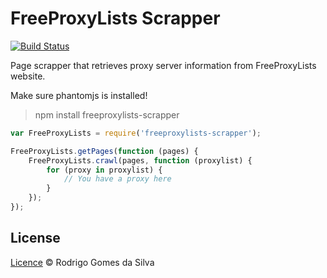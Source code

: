 # FreeProxyLists Scrapper

[![Build Status](https://travis-ci.org/rodrigogs/freeproxylists-scrapper.svg?branch=master)](https://travis-ci.org/rodrigogs/freeproxylists-scrapper)

Page scrapper that retrieves proxy server information from FreeProxyLists website.

Make sure phantomjs is installed!

> npm install freeproxylists-scrapper

```javascript
var FreeProxyLists = require('freeproxylists-scrapper');

FreeProxyLists.getPages(function (pages) {
    FreeProxyLists.crawl(pages, function (proxylist) {
        for (proxy in proxylist) {
            // You have a proxy here
        }
    });
});
```

## License

[Licence](https://github.com/rodrigogs/freeproxylists-scrapper/blob/master/LICENSE) © Rodrigo Gomes da Silva
